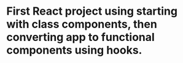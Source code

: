 # First React project using starting with class components, then converting app to functional components using hooks.
